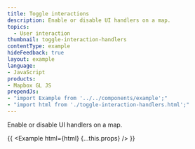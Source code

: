 ```yaml
---
title: Toggle interactions
description: Enable or disable UI handlers on a map.
topics:
  - User interaction
thumbnail: toggle-interaction-handlers
contentType: example
hideFeedback: true
layout: example
language:
- JavaScript
products:
- Mapbox GL JS
prependJs:
- "import Example from '../../components/example';"
- "import html from './toggle-interaction-handlers.html';"
---
```


Enable or disable UI handlers on a map.

{{ <Example html={html} {...this.props} /> }}
